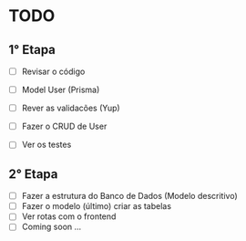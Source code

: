 # TODO

## 1° Etapa
- [ ] Revisar o código
- [ ] Model User (Prisma)
- [ ] Rever as validacões (Yup)
- [ ] Fazer o CRUD de User
- [ ] Ver os testes


## 2° Etapa
- [ ] Fazer a estrutura do Banco de Dados (Modelo descritivo)
- [ ] Fazer o modelo (último) criar as tabelas
- [ ] Ver rotas com o frontend
- [ ] Coming soon ...
